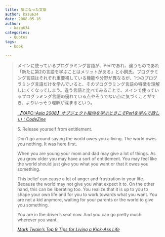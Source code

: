 ```yaml
---
title: 気になった文章
author: kazu634
date: 2008-05-16
author:
  - kazu634
categories:
  - Quotes
tags:
  - book

---
```

<div class="section">
<blockquote title="【YAPC" cite="http://codezine.jp/a/article/aid/2522.aspx">
<p>
      メインに使っているプログラミング言語が、Perlであれ、違うものであれ「新たに第2の言語を学ぶことはメリットがある」と小飼氏。プログラミング言語はそれぞれ重要視している機能や分野が異なるが、1つのプログラミング言語だけを学んでいると、そのプログラミング言語の特徴を理解しにくくなってしまう。違う言語と比べてみることで、メインで使っているプログラミング言語の優れている点やそうでない点に気づくことができ、よりいっそう理解が深まるという。
</p>
    
<p>
<cite><a href="http://codezine.jp/a/article/aid/2522.aspx" onclick="__gaTracker('send', 'event', 'outbound-article', 'http://codezine.jp/a/article/aid/2522.aspx', '【YAPC::Asia 2008】オブジェクト指向を学ぶときこそPerlを学んで欲しい：CodeZine');" target="_blank">【YAPC::Asia 2008】オブジェクト指向を学ぶときこそPerlを学んで欲しい：CodeZine</a></cite>
</p>
</blockquote>
  
<blockquote title="Mark Twain’s Top 9 Tips for Living a Kick-Ass Life" cite="http://www.positivityblog.com/index.php/2008/05/16/mark-twains-top-9-tips-for-living-a-kick-ass-life/">
<p>
      5. Release yourself from entitlement.
</p>
    
<p>
      Don’t go around saying the world owes you a living. The world owes you nothing. It was here first.
</p>
    
<p>
      When you are young your mom and dad may give a lot of things. As you grow older you may have a sort of entitlement. You may feel like the world should just give you what you want or that it owes you something.
</p>
    
<p>
      This belief can cause a lot of anger and frustration in your life. Because the world may not give you what expect it to. On the other hand, this can be liberating too. You realize that it is up to you to shape your own life and for you to work towards what you want. You are not a kid anymore, waiting for your parents or the world to give you something.
</p>
    
<p>
      You are in the driver’s seat now. And you can go pretty much wherever you want.
</p>
    
<p>
<cite><a href="http://www.positivityblog.com/index.php/2008/05/16/mark-twains-top-9-tips-for-living-a-kick-ass-life/" onclick="__gaTracker('send', 'event', 'outbound-article', 'http://www.positivityblog.com/index.php/2008/05/16/mark-twains-top-9-tips-for-living-a-kick-ass-life/', 'Mark Twain’s Top 9 Tips for Living a Kick-Ass Life');" target="_blank">Mark Twain’s Top 9 Tips for Living a Kick-Ass Life</a></cite>
</p>
</blockquote>
</div>
